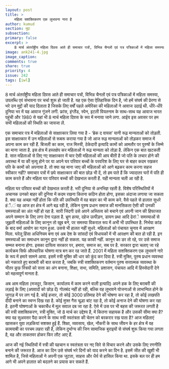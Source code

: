 ```yaml
---
layout: post
title: >
    महिला सशक्तिकरण एक लुभावना नारा है
author: kumud
section: मुद्दा
subsection:
primary: false
excerpt: >
    8 मार्च अंतर्राष्ट्रीय महिला दिवस आते ही समाचार पत्रों, विभिन्न चैनलों एवं पत्र पत्रिकाओं में महिला समस्या, उपलब्धि एवं संभावना पर चर्चा शुरू हो जाती है. यह एक ऐसा ऐतिहासिक दिन है, जो हमें संघर्ष की प्रेरणा से भरे ...
image: ank241-4.jpg
image_caption:
comments: true
share: true
priority: 4
issue: 242
tags: [iwl]
---
```


8 मार्च अंतर्राष्ट्रीय महिला दिवस आते ही समाचार पत्रों, विभिन्न चैनलों एवं पत्र पत्रिकाओं में महिला समस्या, उपलब्धि एवं संभावना पर चर्चा शुरू हो जाती है. यह एक ऐसा ऐतिहासिक दिन है, जो हमें संघर्ष की प्रेरणा से भरे उन मुद्दों की याद दिलाता है जिसके लिए वर्षों पहले अमेरिका की महिलाओं ने आवाज उठाई थी. धीरे-धीरे दुनिया भर में यह आवाज गूंजने लगी. फ्रांस, इंग्लैंड, स्पेन, इटली वियतनाम के साथ-साथ यह आवाज भारत पहुंची और 1980 से यहां भी 8 मार्च महिला दिवस के रूप में मनाया जाने लगा. आईय इस अवसर पर हम सभी महिलाओं की स्थिति का जायजा लें.

एक समाचार पत्र में महिलाओं से साक्षात्कार लिया गया है - ‘ब्रेक द वायस’ यानी रूढ़ मान्यताओं को तोड़ती. इस साक्षात्कार में उन महिलाओं से रूबरू कराया गया है जो आज रूढ़  मान्यताओं को तोड़कर समाज में अपना काम कर रही हैं. बिजली का काम, राज मिस्त्री, ठेकेदारी इत्यादि कामों को आमतौर पर पुरुषों के जिम्मे का माना जाता है. इस क्षेत्र में हस्तक्षेप कर महिलाओं ने रूढ़ मान्यता को तोड़ा है. लेकिन एक बात खटकती है. सात महिलाओं से लिए गए साक्षात्कार में चार ऐसी महिलाओं की आप बीती है जो पति के लचार होने की अवस्था में या की मृत्यु होने पर या अपने घर परिवार बच्चों के परवरिश के लिए घर से बाहर कदम रखकर पति के कामों को अपनाया है. तो क्या यह माना जाए की महिलाओं को आगे बढ़कर काम करना सहज स्वीकार नहीं? समाचार पत्रों में छपे साक्षात्कार की बात छोड़ भी दें, तो हम पाते हैं कि ज्यादातर घरों में पति ही काम करते हैं और महिला घर परिवार बच्चों की देखभाल करती हैं. यही मान्यता चली आ रही है.

महिला घर परिवार बच्चों की देखभाल करती है. भरी दुनिया से अनभिज्ञ रहती है. विशेष परिस्थितियों में अचानक उनको बाहर की दुनिया में कदम रखना कितना कठिन होता होगा, इसका अंदाजा लगाया जा सकता है. क्या यह अच्छा नहीं होता कि पति की उपस्थिति में वह बाहर का भी काम करे. वैसे पहले से हालात सुधरे हंै.ं वह आज हर क्षेत्र में आगे बढ़ रही है, लेकिन पुरुष प्रधान समाज की मानसिकता ऐसी की उनकी समस्याओं का अंत नहीं हो रहा है. सारी जिंदगी उसे अपने अस्तित्व को बचाने एवं अपनी जान की हिफाजत अपने सम्मान के लिए लगा देना पड़ता है. भ्रूण हत्या, दहेज उत्पीड़न, डायन प्रथा आदि ढेरांे समस्याओं से जूझती महिलाओं के लिए कानून तो खूब बने, पर समस्या विकराल रूप में अभी भी उपस्थित है.
निर्भया कांड के बाद वर्मा आयोग का गठन हुआ. उससे भी हालत नहीं सुधरे. महिलाओं को पंचायत चुनाव में आरक्षण मिला. घरेलू हिंसा अधिनियम बना एवं अब देश के सांसदों एवं विधायकों में भी आरक्षण की बात हो रही है. इन समस्याओं का समाधान कानून द्वारा नहीं हो सकता. यह काफी नहीं. कानून का डर तो रहे, पर उसे समाज सम्मत बनाना होगा. इसका दायित्व सरकार पर, हमारा, समाज का, सब पर है. सरकार द्वारा चलाए जा रहे कार्यक्रम सिर्फ औपचारिक घोषणा मात्र बन कर रह जाते हैं. 2001 में महिला सशक्तिकरण एक लुभावने नारे के रूप में हमारे सामने आया.  इसमें स्त्री मुक्ति की धार को कुंद कर दिया है. स्त्री मुक्ति, पुरुष प्रधान व्यवस्था को नकारते हुए बराबरी की बात करता है, जबकि स्त्री सशक्तिकरण वर्तमान पुरुष सत्तात्मक व्यवस्था के भीतर कुछ स्त्रियों को सत्ता का अंग बनाना, शिक्षा, सभा, समिति, प्रशासन, पंचायत आदि में हिस्सेदारी देने को महत्वपूर्ण मानता है.

अब आम महिला (मजदूर, किसान, कार्यालय में काम करने वाली इत्यादि) अपने हक के लिए बराबरी की लड़ाई के लिए (अपवादों को छोड़ दें) गोलबंद नहीं हो रही, बल्कि वह लुभावने योजनाओं से लाभान्वित होने के जुगाड़ में पर लग गई है. कोई हजार, तो कोई 3000 प्रतिमाह देने की घोषणा कर रहा है, तो कोई लखपति दीदी बनाने का स्वप्न दिख रहा है. कोई मुफ्त गैस चूल्हा बांट रहा है, तो कोई अनाज देने की घोषणा कर रहा है. इतनी घोषणाओं के चकाचैंध में मूल सवाल दब जा रहा है. ऐसे में उस पर भी बहस की जरूरत लगती है की स्त्री सशक्तिकरण, स्त्री मुक्ति, जो 8 मार्च का उद्देश्य है, में कितना सहायक है और उसकी सीमा क्या है? क्या वह सुअवसर पैदा करने के साथ स्त्री स्वतंत्रता की चेतन को बरकरार रख पाता है? आज महिलाएं खासकर युवा लड़कियां सशक्त हुई हैं. शिक्षा, व्यवसाय, खेल, नौकरी के साथ जीवन के हर क्षेत्र में वह कामयाबी का परचम लहरा रही है, लेकिन दुर्भाग्य की जिन सामाजिक बुराइयों से संघर्ष शुरू किया गया लगता है, वह और ताकतवर होकर फिर लौट आए हैं.

आज की नई स्थितियों में स्त्री की पहचान व स्वतंत्रता पर नए सिरे से विचार करने और उसके लिए रणनीति बनाने की जरूरत है. आज का दिन उसे संघर्ष भरे दिनों को याद करने का दिन है. इसमें जीत की खुशी भी शामिल है, जिसे महिलाओं ने अपनी एक जुटता, साहस और धैर्य से हासिल किया था. इसके बल पर ही हम आगे भी अपने हालात को बदलने का प्रयास कर सकते हैं.